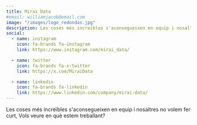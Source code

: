 ```yaml
---
title: Mirai Data
#email: williamjacob@email.com
image: "/images/logo_redondas.jpg"
description: Les coses més increïbles s'aconsegueixen en equip i nosaltres no volem fer curt, Vols veure en què estem treballant
social:
  - name: instagram
    icon: fa-brands fa-instagram
    link: https://www.instagram.com/mirai_data/

  - name: twitter
    icon: fa-brands fa-x-twitter
    link: https://x.com/MiraiData

  - name: linkedin
    icon: fa-brands fa-linkedin
    link: https://www.linkedin.com/company/mirai-data/
---
```


Les coses més increïbles s'aconsegueixen en equip i nosaltres no volem fer curt, Vols veure en què estem treballant?